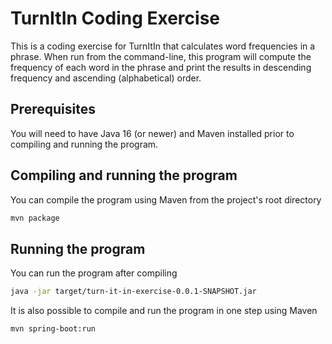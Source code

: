 
# TurnItIn Coding Exercise
This is a coding exercise for TurnItIn that calculates word frequencies in a phrase. When run from the command-line, this program will compute the frequency of each word in the phrase and print the results in descending frequency and ascending (alphabetical) order.

## Prerequisites
You will need to have Java 16 (or newer) and Maven installed prior to compiling and running the program.

## Compiling and running the program

You can compile the program using Maven from the project's root directory
```bash
mvn package
```
## Running the program
You can run the program after compiling
```bash
java -jar target/turn-it-in-exercise-0.0.1-SNAPSHOT.jar
```
It is also possible to compile and run the program in one step using Maven
```bash
mvn spring-boot:run
```
